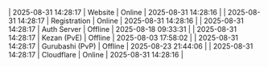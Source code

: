 | 2025-08-31 14:28:17 | Website | Online | 2025-08-31 14:28:16 |
| 2025-08-31 14:28:17 | Registration | Online | 2025-08-31 14:28:16 |
| 2025-08-31 14:28:17 | Auth Server | Offline | 2025-08-18 09:33:31 |
| 2025-08-31 14:28:17 | Kezan (PvE) | Offline | 2025-08-03 17:58:02 |
| 2025-08-31 14:28:17 | Gurubashi (PvP) | Offline | 2025-08-23 21:44:06 |
| 2025-08-31 14:28:17 | Cloudflare | Online | 2025-08-31 14:28:16 |
